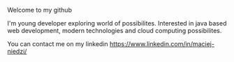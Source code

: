Welcome to my github
 
I'm young developer exploring world of possibilites.
Interested in java based web development, modern technologies and cloud computing possibilites.

You can contact me on my linkedin https://www.linkedin.com/in/maciej-niedzi/
